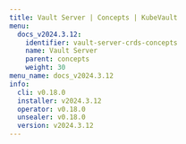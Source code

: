 ```yaml
---
title: Vault Server | Concepts | KubeVault
menu:
  docs_v2024.3.12:
    identifier: vault-server-crds-concepts
    name: Vault Server
    parent: concepts
    weight: 30
menu_name: docs_v2024.3.12
info:
  cli: v0.18.0
  installer: v2024.3.12
  operator: v0.18.0
  unsealer: v0.18.0
  version: v2024.3.12
---
```


